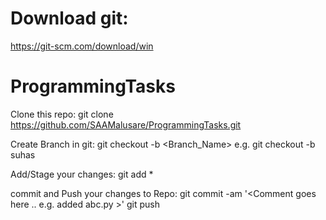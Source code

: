 # Download git:
https://git-scm.com/download/win

# ProgrammingTasks
Clone this repo:
git clone https://github.com/SAAMalusare/ProgrammingTasks.git

Create Branch in git:
git checkout -b <Branch_Name>
e.g. git checkout -b suhas

Add/Stage your changes:
git add *

commit and Push your changes to Repo:
git commit -am '<Comment goes here .. e.g. added abc.py >'
git push
